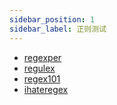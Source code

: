 ```yaml
---
sidebar_position: 1
sidebar_label: 正则测试
---
```


- [regexper](https://regexper.com/)
- [regulex](https://jex.im/regulex/)
- [regex101](https://regex101.com/)
- [ihateregex](https://ihateregex.io/)
